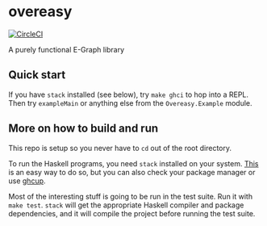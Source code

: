 # overeasy

[![CircleCI](https://circleci.com/gh/ejconlon/overeasy/tree/master.svg?style=svg)](https://circleci.com/gh/ejconlon/overeasy/tree/master)

A purely functional E-Graph library

## Quick start

If you have `stack` installed (see below), try `make ghci` to hop into a REPL. Then try `exampleMain` or anything else from the `Overeasy.Example` module.

## More on how to build and run

This repo is setup so you never have to `cd` out of the root directory.

To run the Haskell programs, you need `stack` installed on your system. [This](https://docs.haskellstack.org/en/stable/README/) is an easy way to do so, but you can also check your package manager or use [ghcup](https://www.haskell.org/ghcup/).

Most of the interesting stuff is going to be run in the test suite. Run it with `make test`. `stack` will get the appropriate Haskell compiler and package dependencies, and it will compile the project before running the test suite.
